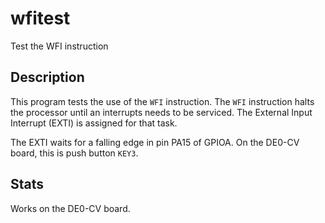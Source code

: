 # wfitest

Test the WFI instruction

## Description

This program tests the use of the `WFI` instruction.
The `WFI` instruction halts the processor until an
interrupts needs to be serviced. The External Input
Interrupt (EXTI) is assigned for that task.

The EXTI waits for a falling edge in pin PA15 of
GPIOA. On the DE0-CV board, this is push button
`KEY3`.


## Stats

Works on the DE0-CV board.
